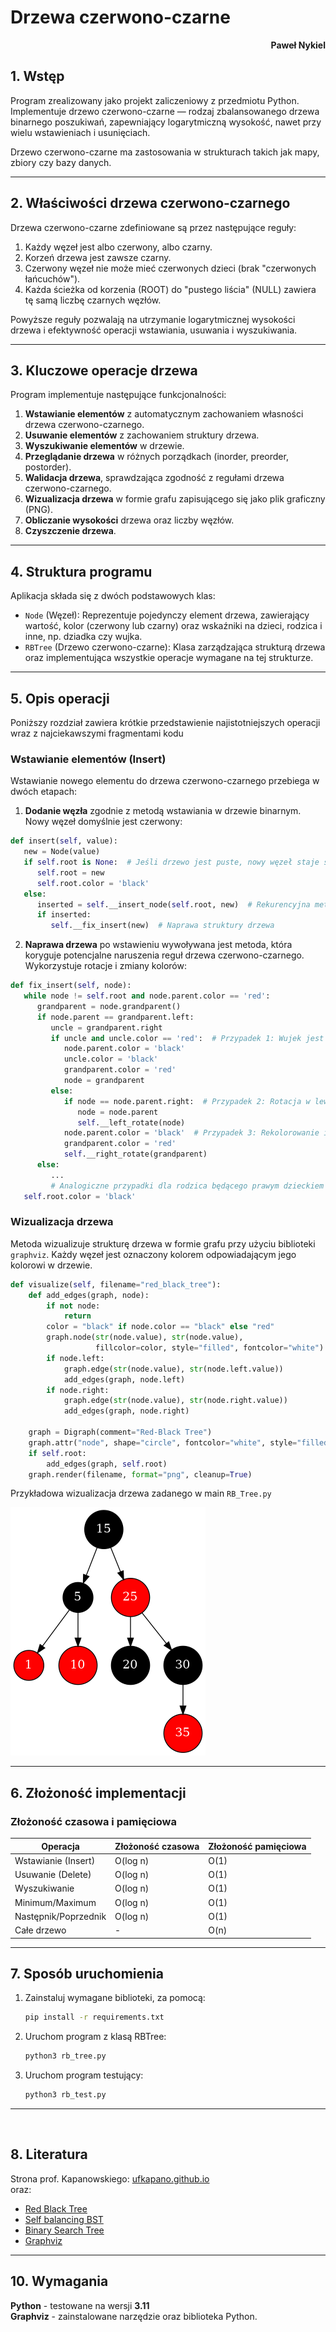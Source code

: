 # **Drzewa czerwono-czarne**

<div style="text-align: right"><b>Paweł Nykiel</b></div>

## **1. Wstęp**

Program zrealizowany jako projekt zaliczeniowy z przedmiotu Python. Implementuje drzewo czerwono-czarne — rodzaj zbalansowanego drzewa binarnego poszukiwań, zapewniający logarytmiczną wysokość, nawet przy wielu wstawieniach i usunięciach.

Drzewo czerwono-czarne ma zastosowania w strukturach takich jak mapy, zbiory czy bazy danych.

----------

## **2. Właściwości drzewa czerwono-czarnego**

Drzewa czerwono-czarne zdefiniowane są przez następujące reguły:
1. Każdy węzeł jest albo czerwony, albo czarny.
2. Korzeń drzewa jest zawsze czarny.
3. Czerwony węzeł nie może mieć czerwonych dzieci (brak "czerwonych łańcuchów").
4. Każda ścieżka od korzenia (ROOT) do "pustego liścia" (NULL) zawiera tę samą liczbę czarnych węzłów.

Powyższe reguły pozwalają na utrzymanie logarytmicznej wysokości drzewa i efektywność operacji wstawiania, usuwania i wyszukiwania.

----------

## **3. Kluczowe operacje drzewa**

Program implementuje następujące funkcjonalności:
1. **Wstawianie elementów** z automatycznym zachowaniem własności drzewa czerwono-czarnego.
2. **Usuwanie elementów** z zachowaniem struktury drzewa.
3. **Wyszukiwanie elementów** w drzewie.
4. **Przeglądanie drzewa** w różnych porządkach (inorder, preorder, postorder).
5. **Walidacja drzewa**, sprawdzająca zgodność z regułami drzewa czerwono-czarnego.
6. **Wizualizacja drzewa** w formie grafu zapisującego się jako plik graficzny (PNG).
7. **Obliczanie wysokości** drzewa oraz liczby węzłów.
8. **Czyszczenie drzewa**.

----------

## **4. Struktura programu**

Aplikacja składa się z dwóch podstawowych klas:
- `Node` (Węzeł): Reprezentuje pojedynczy element drzewa, zawierający wartość, kolor (czerwony lub czarny) oraz wskaźniki na dzieci, rodzica i inne, np. dziadka czy wujka.
- `RBTree` (Drzewo czerwono-czarne): Klasa zarządzająca strukturą drzewa oraz implementująca wszystkie operacje wymagane na tej strukturze.

----------

## **5. Opis operacji**

Poniższy rozdział zawiera krótkie przedstawienie najistotniejszych operacji wraz z najciekawszymi fragmentami kodu

### **Wstawianie elementów (Insert)**
Wstawianie nowego elementu do drzewa czerwono-czarnego przebiega w dwóch etapach:
1. **Dodanie węzła** zgodnie z metodą wstawiania w drzewie binarnym. Nowy węzeł domyślnie jest czerwony:

```python
def insert(self, value):
   new = Node(value)
   if self.root is None:  # Jeśli drzewo jest puste, nowy węzeł staje się korzeniem
      self.root = new
      self.root.color = 'black'
   else:
      inserted = self.__insert_node(self.root, new)  # Rekurencyjna metoda wstawiania nowego węzła do drzewa BST
      if inserted:
         self.__fix_insert(new)  # Naprawa struktury drzewa
```
2. **Naprawa drzewa** po wstawieniu wywoływana jest metoda, która koryguje potencjalne naruszenia reguł drzewa czerwono-czarnego. Wykorzystuje rotacje i zmiany kolorów:

```python
def fix_insert(self, node):
   while node != self.root and node.parent.color == 'red':
      grandparent = node.grandparent()
      if node.parent == grandparent.left:
         uncle = grandparent.right
         if uncle and uncle.color == 'red':  # Przypadek 1: Wujek jest czerwony
            node.parent.color = 'black'
            uncle.color = 'black'
            grandparent.color = 'red'
            node = grandparent
         else:
            if node == node.parent.right:  # Przypadek 2: Rotacja w lewo
               node = node.parent
               self.__left_rotate(node)
            node.parent.color = 'black'  # Przypadek 3: Rekolorowanie i rotacja
            grandparent.color = 'red'
            self.__right_rotate(grandparent)
      else:
         ...
         # Analogiczne przypadki dla rodzica będącego prawym dzieckiem
   self.root.color = 'black'
```

### **Wizualizacja drzewa**
Metoda wizualizuje strukturę drzewa w formie grafu przy użyciu biblioteki `graphviz`. Każdy węzeł jest oznaczony kolorem odpowiadającym jego kolorowi w drzewie.

```python
def visualize(self, filename="red_black_tree"):
    def add_edges(graph, node):
        if not node:
            return
        color = "black" if node.color == "black" else "red"
        graph.node(str(node.value), str(node.value),
                   fillcolor=color, style="filled", fontcolor="white")
        if node.left:
            graph.edge(str(node.value), str(node.left.value))
            add_edges(graph, node.left)
        if node.right:
            graph.edge(str(node.value), str(node.right.value))
            add_edges(graph, node.right)

    graph = Digraph(comment="Red-Black Tree")
    graph.attr("node", shape="circle", fontcolor="white", style="filled")
    if self.root:
        add_edges(graph, self.root)
    graph.render(filename, format="png", cleanup=True)
```

Przykładowa wizualizacja drzewa zadanego w main `RB_Tree.py`
   
   ![Drzewo czerwono-czarne](./rb_tree_test.png)

----------
## **6. Złożoność implementacji**

### Złożoność czasowa i pamięciowa

| Operacja            | Złożoność czasowa | Złożoność pamięciowa |
|---------------------|-------------------|-----------------------|
| Wstawianie (Insert) | O(log n)         | O(1)                 |
| Usuwanie (Delete)   | O(log n)         | O(1)                 |
| Wyszukiwanie        | O(log n)         | O(1)                 |
| Minimum/Maximum     | O(log n)         | O(1)                 |
| Następnik/Poprzednik| O(log n)         | O(1)                 |
| Całe drzewo         | -                | O(n)                 |

----------
## **7. Sposób uruchomienia**
1. Zainstaluj wymagane biblioteki, za pomocą:
   ```bash
   pip install -r requirements.txt
   ```
2. Uruchom program z klasą RBTree:
   ```bash
   python3 rb_tree.py
   ```
3. Uruchom program testujący:
   ```bash
   python3 rb_test.py
   ```

----------
<br>

## **8. Literatura**

Strona prof. Kapanowskiego: [ufkapano.github.io](https://ufkapano.github.io/) <br>
oraz:  
- [Red Black Tree](https://en.wikipedia.org/wiki/Red-black_tree)
- [Self balancing BST](https://en.wikipedia.org/wiki/Self-balancing_binary_search_tree)
- [Binary Search Tree](https://en.wikipedia.org/wiki/Binary_search_tree)
- [Graphviz](https://graphviz.org/documentation/)

----------

## **10. Wymagania**

**Python** - testowane na wersji **3.11**  
**Graphviz** - zainstalowane narzędzie oraz biblioteka Python.